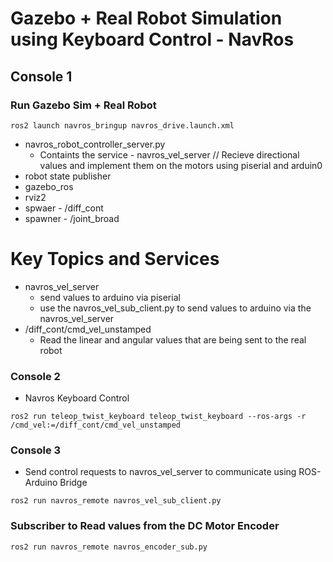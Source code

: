 # Gazebo + Real Robot Simulation using Keyboard Control - NavRos
## Console 1
### Run Gazebo Sim + Real Robot
```
ros2 launch navros_bringup navros_drive.launch.xml
```
- navros_robot_controller_server.py 
  - Containts the service - navros_vel_server // Recieve directional values and implement them on the motors using piserial and arduin0
- robot state publisher
- gazebo_ros
- rviz2
- spwaer - /diff_cont
- spawner - /joint_broad

# Key Topics and Services
- navros_vel_server
  - send values to arduino via piserial
  - use the navros_vel_sub_client.py to send values to arduino via the navros_vel_server
- /diff_cont/cmd_vel_unstamped
  - Read the linear and angular values that are being sent to the real robot

### Console 2
- Navros Keyboard Control
```
ros2 run teleop_twist_keyboard teleop_twist_keyboard --ros-args -r /cmd_vel:=/diff_cont/cmd_vel_unstamped
```
### Console 3
- Send control requests to navros_vel_server to communicate using ROS-Arduino Bridge
```
ros2 run navros_remote navros_vel_sub_client.py 
```
### Subscriber to Read values from the DC Motor Encoder
```
ros2 run navros_remote navros_encoder_sub.py
```
